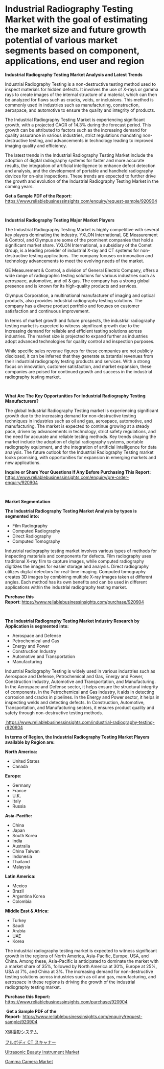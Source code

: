 <p><h1>Industrial Radiography Testing Market with the goal of estimating the market size and future growth potential of various market segments based on component, applications, end user and region</h1></p><p><strong>Industrial Radiography Testing Market Analysis and Latest Trends</strong></p>
<p><p>Industrial Radiography Testing is a non-destructive testing method used to inspect materials for hidden defects. It involves the use of X-rays or gamma rays to create images of the internal structure of a material, which can then be analyzed for flaws such as cracks, voids, or inclusions. This method is commonly used in industries such as manufacturing, construction, aerospace, and automotive to ensure the quality and integrity of products.</p><p>The Industrial Radiography Testing Market is experiencing significant growth, with a projected CAGR of 14.3% during the forecast period. This growth can be attributed to factors such as the increasing demand for quality assurance in various industries, strict regulations mandating non-destructive testing, and advancements in technology leading to improved imaging quality and efficiency.</p><p>The latest trends in the Industrial Radiography Testing Market include the adoption of digital radiography systems for faster and more accurate results, the integration of artificial intelligence to enhance defect detection and analysis, and the development of portable and handheld radiography devices for on-site inspections. These trends are expected to further drive the growth and evolution of the Industrial Radiography Testing Market in the coming years.</p></p>
<p><strong>Get a Sample PDF of the Report:&nbsp;</strong> <a href="https://www.reliablebusinessinsights.com/enquiry/request-sample/920904">https://www.reliablebusinessinsights.com/enquiry/request-sample/920904</a></p>
<p>&nbsp;</p>
<p><strong>Industrial Radiography Testing Major Market Players</strong></p>
<p><p>The Industrial Radiography Testing Market is highly competitive with several key players dominating the industry. YXLON International, GE Measurement & Control, and Olympus are some of the prominent companies that hold a significant market share. YXLON International, a subsidiary of the Comet Group, is a leading provider of industrial X-ray and CT systems for non-destructive testing applications. The company focuses on innovation and technology advancements to meet the evolving needs of the market.</p><p>GE Measurement & Control, a division of General Electric Company, offers a wide range of radiographic testing solutions for various industries such as aerospace, automotive, and oil & gas. The company has a strong global presence and is known for its high-quality products and services.</p><p>Olympus Corporation, a multinational manufacturer of imaging and optical products, also provides industrial radiography testing solutions. The company has a diverse product portfolio and focuses on customer satisfaction and continuous improvement.</p><p>In terms of market growth and future prospects, the industrial radiography testing market is expected to witness significant growth due to the increasing demand for reliable and efficient testing solutions across industries. The market size is projected to expand further as industries adopt advanced technologies for quality control and inspection purposes.</p><p>While specific sales revenue figures for these companies are not publicly disclosed, it can be inferred that they generate substantial revenues from their industrial radiography testing products and services. With a strong focus on innovation, customer satisfaction, and market expansion, these companies are poised for continued growth and success in the industrial radiography testing market.</p></p>
<p>&nbsp;</p>
<p><strong>What Are The Key Opportunities For Industrial Radiography Testing Manufacturers?</strong></p>
<p><p>The global Industrial Radiography Testing market is experiencing significant growth due to the increasing demand for non-destructive testing techniques in industries such as oil and gas, aerospace, automotive, and manufacturing. The market is expected to continue growing at a steady pace, driven by advancements in technology, strict safety regulations, and the need for accurate and reliable testing methods. Key trends shaping the market include the adoption of digital radiography systems, portable radiography equipment, and the integration of artificial intelligence for data analysis. The future outlook for the Industrial Radiography Testing market looks promising, with opportunities for expansion in emerging markets and new applications.</p></p>
<p><strong>Inquire or Share Your Questions If Any Before Purchasing This Report:</strong> <a href="https://www.reliablebusinessinsights.com/enquiry/pre-order-enquiry/920904">https://www.reliablebusinessinsights.com/enquiry/pre-order-enquiry/920904</a></p>
<p>&nbsp;</p>
<p><strong>Market Segmentation</strong></p>
<p><strong>The Industrial Radiography Testing Market Analysis by types is segmented into:</strong></p>
<p><ul><li>Film Radiography</li><li>Computed Radiography</li><li>Direct Radiography</li><li>Computed Tomography</li></ul></p>
<p><p>Industrial radiography testing market involves various types of methods for inspecting materials and components for defects. Film radiography uses traditional X-ray film to capture images, while computed radiography digitizes the images for easier storage and analysis. Direct radiography utilizes digital detectors for real-time imaging. Computed tomography creates 3D images by combining multiple X-ray images taken at different angles. Each method has its own benefits and can be used in different applications within the industrial radiography testing market.</p></p>
<p><strong>Purchase this Report:&nbsp;</strong><a href="https://www.reliablebusinessinsights.com/purchase/920904">https://www.reliablebusinessinsights.com/purchase/920904</a></p>
<p>&nbsp;</p>
<p><strong>The Industrial Radiography Testing Market Industry Research by Application is segmented into:</strong></p>
<p><ul><li>Aerospace and Defense</li><li>Petrochemical and Gas</li><li>Energy and Power</li><li>Construction Industry</li><li>Automotive and Transportation</li><li>Manufacturing</li></ul></p>
<p><p>Industrial Radiography Testing is widely used in various industries such as Aerospace and Defense, Petrochemical and Gas, Energy and Power, Construction Industry, Automotive and Transportation, and Manufacturing. In the Aerospace and Defense sector, it helps ensure the structural integrity of components. In the Petrochemical and Gas industry, it aids in detecting corrosion and cracks in pipelines. In the Energy and Power sector, it helps in inspecting welds and detecting defects. In Construction, Automotive, Transportation, and Manufacturing sectors, it ensures product quality and safety through non-destructive testing methods.</p></p>
<p><a href="https://www.reliablebusinessinsights.com/industrial-radiography-testing-r920904">&nbsp;https://www.reliablebusinessinsights.com/industrial-radiography-testing-r920904</a></p>
<p><strong>In terms of Region, the Industrial Radiography Testing Market Players available by Region are:</strong></p>
<p>
    <p> <strong> North America: </strong>
        <ul>
            <li>United States</li>
            <li>Canada</li>
        </ul>
        </p> 
    <p> <strong> Europe: </strong>
        <ul>
            <li>Germany</li>
            <li>France</li>
            <li>U.K.</li>
            <li>Italy</li>
            <li>Russia</li>
        </ul>
        </p> 
    <p> <strong> Asia-Pacific: </strong>
        <ul>
            <li>China</li>
            <li>Japan</li>
            <li>South Korea</li>
            <li>India</li>
            <li>Australia</li>
            <li>China Taiwan</li>
            <li>Indonesia</li>
            <li>Thailand</li>
            <li>Malaysia</li>
        </ul>
        </p> 
    <p> <strong> Latin America: </strong>
        <ul>
            <li>Mexico</li>
            <li>Brazil</li>
            <li>Argentina Korea</li>
            <li>Colombia</li>
        </ul>
        </p> 
    <p> <strong> Middle East & Africa: </strong>
        <ul>
            <li>Turkey</li>
            <li>Saudi</li>
            <li>Arabia</li>
            <li>UAE</li>
            <li>Korea</li>
        </ul>
    </p>
    </p>
<p><p>The industrial radiography testing market is expected to witness significant growth in the regions of North America, Asia-Pacific, Europe, USA, and China. Among these, Asia-Pacific is anticipated to dominate the market with a market share of 35%, followed by North America at 30%, Europe at 25%, USA at 7%, and China at 3%. The increasing demand for non-destructive testing solutions across industries such as oil and gas, manufacturing, and aerospace in these regions is driving the growth of the industrial radiography testing market.</p></p>
<p><strong>Purchase this Report: </strong><a href="https://www.reliablebusinessinsights.com/purchase/920904">https://www.reliablebusinessinsights.com/purchase/920904</a></p>
<p>&nbsp;<strong>Get a Sample PDF of the Report:&nbsp;&nbsp;</strong><a href="https://www.reliablebusinessinsights.com/enquiry/request-sample/920904">https://www.reliablebusinessinsights.com/enquiry/request-sample/920904</a></p>
<p><strong></strong></p>
<p><p><a href="https://github.com/DeonBoer2023/Market-Research-Report-List-2/blob/main/4709509173587.md">X線撮影システム</a></p><p><a href="https://github.com/dawson566/Market-Research-Report-List-2/blob/main/5669959173586.md">フルボディ CT スキャナー</a></p><p><a href="https://github.com/kufem1/Market-Research-Report-List-3/blob/main/ultrasonic-beauty-instrument-market.md">Ultrasonic Beauty Instrument Market</a></p><p><a href="https://github.com/kosella/Market-Research-Report-List-4/blob/main/gamma-camera-market.md">Gamma Camera Market</a></p></p>